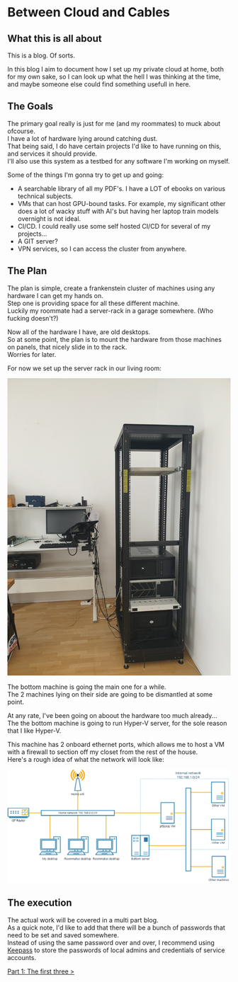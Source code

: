 # Between Cloud and Cables

## What this is all about

This is a blog. Of sorts.  

In this blog I aim to document how I set up my private cloud at home,
both for my own sake, so I can look up what the hell I was thinking at the time,
and maybe someone else could find something usefull in here.  

## The Goals

The primary goal really is just for me (and my roommates) to muck about ofcourse.  
I have a lot of hardware lying around catching dust.  
That being said, I do have certain projects I'd like to have running on this, and services it should provide.  
I'll also use this system as a testbed for any software I'm working on myself.  

Some of the things I'm gonna try to get up and going:

- A searchable library of all my PDF's. I have a LOT of ebooks on various technical subjects.  
- VMs that can host GPU-bound tasks. For example, my significant other does a lot of wacky stuff with AI's
but having her laptop train models overnight is not ideal.  
- CI/CD. I could really use some self hosted CI/CD for several of my projects...  
- A GIT server?  
- VPN services, so I can access the cluster from anywhere.  

## The Plan

The plan is simple, create a frankenstein cluster of machines using any hardware I can get my hands on.  
Step one is providing space for all these different machine.  
Luckily my roommate had a server-rack in a garage somewhere. (Who fucking doesn't?)  

Now all of the hardware I have, are old desktops.  
So at some point, the plan is to mount the hardware from those machines on panels,
that nicely slide in to the rack.  
Worries for later.  

For now we set up the server rack in our living room:

![Nice rack](images/server_rack.jpg "After about 2 hours of trying and busting our ass, we managed to get this server in to our 2nd floor appartment.")

The bottom machine is going the main one for a while.  
The 2 machines lying on their side are going to be dismantled at some point.  

At any rate, I've been going on aboout the hardware too much already...  
The the bottom machine is going to run Hyper-V server, for the sole reason that I like Hyper-V.  

This machine has 2 onboard ethernet ports, which allows me to host a VM with a firewall to section off my closet from the rest of the house.  
Here's a rough idea of what the network will look like:

![Home network plan](images/home_net.png "If it's not clear, the physical machine does not have direct access to the home network.")

## The execution

The actual work will be covered in a multi part blog.  
As a quick note, I'd like to add that there will be a bunch of passwords that need to be set and saved somewhere.  
Instead of using the same password over and over, I recommend using [Keepass](https://keepass.info/)
to store the passwords of local admins and credentials of service accounts.  

[Part 1: The first three >](base/part_1.md)
